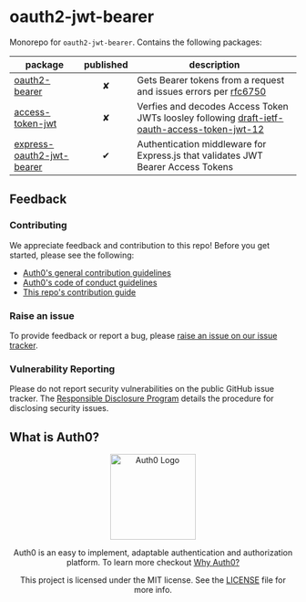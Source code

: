 # oauth2-jwt-bearer

Monorepo for `oauth2-jwt-bearer`. Contains the following packages:

| package                                                           | published | description                                                                                                                                                      |
|-------------------------------------------------------------------|:---------:|------------------------------------------------------------------------------------------------------------------------------------------------------------------|
| [oauth2-bearer](./packages/oauth2-bearer)                         |     ✘     | Gets Bearer tokens from a request and issues errors per [rfc6750](https://tools.ietf.org/html/rfc6750)                                                           |
| [access-token-jwt](./packages/access-token-jwt)                   |     ✘     | Verfies and decodes Access Token JWTs loosley following [draft-ietf-oauth-access-token-jwt-12](https://tools.ietf.org/html/draft-ietf-oauth-access-token-jwt-12) |
| [express-oauth2-jwt-bearer](./packages/express-oauth2-jwt-bearer) |     ✔     | Authentication middleware for Express.js that validates JWT Bearer Access Tokens                                                                                 |

## Feedback

### Contributing

We appreciate feedback and contribution to this repo! Before you get started, please see the following:

- [Auth0's general contribution guidelines](https://github.com/auth0/open-source-template/blob/master/GENERAL-CONTRIBUTING.md)
- [Auth0's code of conduct guidelines](https://github.com/auth0/open-source-template/blob/master/CODE-OF-CONDUCT.md)
- [This repo's contribution guide](https://github.com/auth0/node-oauth2-jwt-bearer/blob/main/CONTRIBUTING.md)

### Raise an issue

To provide feedback or report a bug, please [raise an issue on our issue tracker](https://github.com/auth0/node-oauth2-jwt-bearer/issues).

### Vulnerability Reporting

Please do not report security vulnerabilities on the public GitHub issue tracker. The [Responsible Disclosure Program](https://auth0.com/whitehat) details the procedure for disclosing security issues.

## What is Auth0?

<p align="center">
  <picture>
    <source media="(prefers-color-scheme: dark)" srcset="https://cdn.auth0.com/website/sdks/logos/auth0_dark_mode.png" width="150">
    <source media="(prefers-color-scheme: light)" srcset="https://cdn.auth0.com/website/sdks/logos/auth0_light_mode.png" width="150">
    <img alt="Auth0 Logo" src="https://cdn.auth0.com/website/sdks/logos/auth0_light_mode.png" width="150">
  </picture>
</p>
<p align="center">
  Auth0 is an easy to implement, adaptable authentication and authorization platform. To learn more checkout <a href="https://auth0.com/why-auth0">Why Auth0?</a>
</p>
<p align="center">
  This project is licensed under the MIT license. See the <a href="https://github.com/auth0/node-oauth2-jwt-bearer/blob/main/LICENSE"> LICENSE</a> file for more info.
</p>